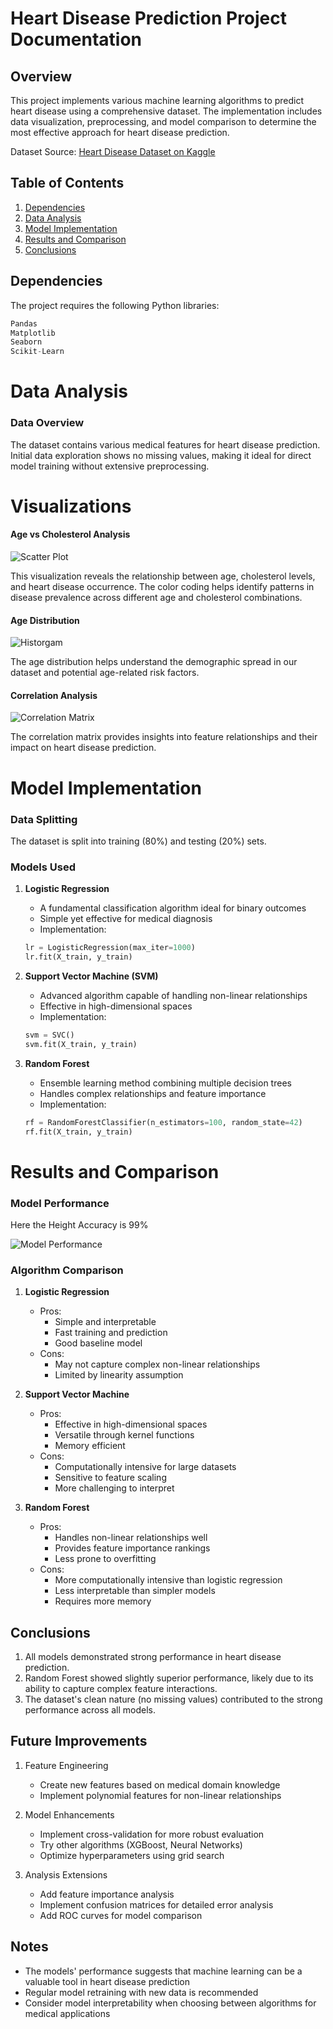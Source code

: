 # Heart Disease Prediction Project Documentation

## Overview
This project implements various machine learning algorithms to predict heart disease using a comprehensive dataset. The implementation includes data visualization, preprocessing, and model comparison to determine the most effective approach for heart disease prediction.

Dataset Source: [Heart Disease Dataset on Kaggle](https://www.kaggle.com/datasets/johnsmith88/heart-disease-dataset)

## Table of Contents
1. [Dependencies](#dependencies)
2. [Data Analysis](#data-analysis)
3. [Model Implementation](#model-implementation)
4. [Results and Comparison](#results-and-comparison)
5. [Conclusions](#conclusions)

## Dependencies
The project requires the following Python libraries:
```python
Pandas
Matplotlib
Seaborn
Scikit-Learn
```

# Data Analysis

### Data Overview
The dataset contains various medical features for heart disease prediction. Initial data exploration shows no missing values, making it ideal for direct model training without extensive preprocessing.

# Visualizations

#### Age vs Cholesterol Analysis

![Scatter Plot](Images/ScatterPlot.png)

This visualization reveals the relationship between age, cholesterol levels, and heart disease occurrence. The color coding helps identify patterns in disease prevalence across different age and cholesterol combinations.

#### Age Distribution

![Historgam](Images\Histogram.png)

The age distribution helps understand the demographic spread in our dataset and potential age-related risk factors.

#### Correlation Analysis

![Correlation Matrix](Images\CorrelationMatrix.png)

The correlation matrix provides insights into feature relationships and their impact on heart disease prediction.

# Model Implementation

### Data Splitting
The dataset is split into training (80%) and testing (20%) sets.

### Models Used

1. **Logistic Regression**
   - A fundamental classification algorithm ideal for binary outcomes
   - Simple yet effective for medical diagnosis
   - Implementation:
   ```python
   lr = LogisticRegression(max_iter=1000)
   lr.fit(X_train, y_train)
   ```

2. **Support Vector Machine (SVM)**
   - Advanced algorithm capable of handling non-linear relationships
   - Effective in high-dimensional spaces
   - Implementation:
   ```python
   svm = SVC()
   svm.fit(X_train, y_train)
   ```

3. **Random Forest**
   - Ensemble learning method combining multiple decision trees
   - Handles complex relationships and feature importance
   - Implementation:
   ```python
   rf = RandomForestClassifier(n_estimators=100, random_state=42)
   rf.fit(X_train, y_train)
   ```

# Results and Comparison

### Model Performance
Here the Height Accuracy is 99%

![Model Performance](Images\ModelPerformance.png)

### Algorithm Comparison

1. **Logistic Regression**
   - Pros:
     - Simple and interpretable
     - Fast training and prediction
     - Good baseline model
   - Cons:
     - May not capture complex non-linear relationships
     - Limited by linearity assumption

2. **Support Vector Machine**
   - Pros:
     - Effective in high-dimensional spaces
     - Versatile through kernel functions
     - Memory efficient
   - Cons:
     - Computationally intensive for large datasets
     - Sensitive to feature scaling
     - More challenging to interpret

3. **Random Forest**
   - Pros:
     - Handles non-linear relationships well
     - Provides feature importance rankings
     - Less prone to overfitting
   - Cons:
     - More computationally intensive than logistic regression
     - Less interpretable than simpler models
     - Requires more memory

## Conclusions

1. All models demonstrated strong performance in heart disease prediction.
2. Random Forest showed slightly superior performance, likely due to its ability to capture complex feature interactions.
3. The dataset's clean nature (no missing values) contributed to the strong performance across all models.

## Future Improvements

1. Feature Engineering
   - Create new features based on medical domain knowledge
   - Implement polynomial features for non-linear relationships

2. Model Enhancements
   - Implement cross-validation for more robust evaluation
   - Try other algorithms (XGBoost, Neural Networks)
   - Optimize hyperparameters using grid search

3. Analysis Extensions
   - Add feature importance analysis
   - Implement confusion matrices for detailed error analysis
   - Add ROC curves for model comparison

## Notes
- The models' performance suggests that machine learning can be a valuable tool in heart disease prediction
- Regular model retraining with new data is recommended
- Consider model interpretability when choosing between algorithms for medical applications
